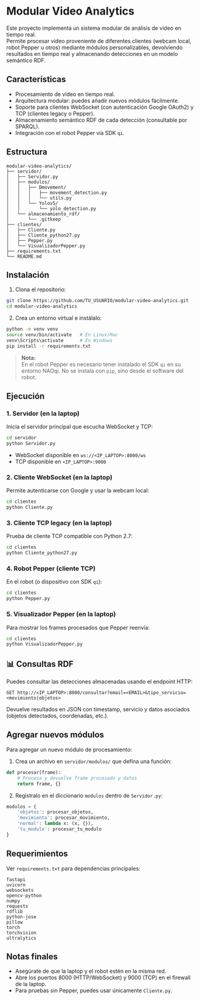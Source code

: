 # Modular Video Analytics

Este proyecto implementa un sistema modular de análisis de video en tiempo real.  
Permite procesar video proveniente de diferentes clientes (webcam local, robot Pepper u otros) mediante módulos personalizables, devolviendo resultados en tiempo real y almacenando detecciones en un modelo semántico RDF.

## Características

- Procesamiento de video en tiempo real.
- Arquitectura modular: puedes añadir nuevos módulos fácilmente.
- Soporte para clientes WebSocket (con autenticación Google OAuth2) y TCP (clientes legacy o Pepper).
- Almacenamiento semántico RDF de cada detección (consultable por SPARQL).
- Integración con el robot Pepper vía SDK `qi`.

## Estructura

```
modular-video-analytics/
├── servidor/
│   ├── Servidor.py
│   ├── modulos/
│   │   ├── Dmovement/
│   │   │   ├── movement_detection.py
│   │   │   └── utils.py
│   │   └── Yolov5/
│   │       └── yolo_detection.py
│   └── almacenamiento_rdf/
│       └── .gitkeep
├── clientes/
│   ├── Cliente.py
│   ├── Cliente_python27.py
│   ├── Pepper.py
│   └── VisualizadorPepper.py
├── requirements.txt
└── README.md
```

## Instalación

1. Clona el repositorio:
```bash
git clone https://github.com/TU_USUARIO/modular-video-analytics.git
cd modular-video-analytics
```

2. Crea un entorno virtual e instálalo:
```bash
python -m venv venv
source venv/bin/activate   # En Linux/Mac
venv\Scripts\activate      # En Windows
pip install -r requirements.txt
```

> **Nota:**  
> En el robot Pepper es necesario tener instalado el SDK `qi` en su entorno NAOqi. No se instala con `pip`, sino desde el software del robot.

## Ejecución

### 1. Servidor (en la laptop)
Inicia el servidor principal que escucha WebSocket y TCP:
```bash
cd servidor
python Servidor.py
```

- WebSocket disponible en `ws://<IP_LAPTOP>:8000/ws`
- TCP disponible en `<IP_LAPTOP>:9000`

### 2. Cliente WebSocket (en la laptop)
Permite autenticarse con Google y usar la webcam local:
```bash
cd clientes
python Cliente.py
```

### 3. Cliente TCP legacy (en la laptop)
Prueba de cliente TCP compatible con Python 2.7:
```bash
cd clientes
python Cliente_python27.py
```

### 4. Robot Pepper (cliente TCP)
En el robot (o dispositivo con SDK `qi`):
```bash
cd clientes
python Pepper.py
```

### 5. Visualizador Pepper (en la laptop)
Para mostrar los frames procesados que Pepper reenvía:
```bash
cd clientes
python VisualizadorPepper.py
```

## 📊 Consultas RDF

Puedes consultar las detecciones almacenadas usando el endpoint HTTP:

```
GET http://<IP_LAPTOP>:8000/consultar?email=<EMAIL>&tipo_servicio=<movimiento|objetos>
```

Devuelve resultados en JSON con timestamp, servicio y datos asociados (objetos detectados, coordenadas, etc.).

## Agregar nuevos módulos

Para agregar un nuevo módulo de procesamiento:
1. Crea un archivo en `servidor/modulos/` que defina una función:
```python
def procesar(frame):
    # Procesa y devuelve frame procesado y datos
    return frame, {}
```
2. Regístralo en el diccionario `modulos` dentro de `Servidor.py`:
```python
modulos = {
    'objetos': procesar_objetos,
    'movimiento': procesar_movimiento,
    'normal': lambda x: (x, {}),
    'tu_modulo': procesar_tu_modulo
}
```

## Requerimientos

Ver `requirements.txt` para dependencias principales:
```
fastapi
uvicorn
websockets
opencv-python
numpy
requests
rdflib
python-jose
pillow
torch
torchvision
ultralytics
```

## Notas finales

- Asegúrate de que la laptop y el robot estén en la misma red.
- Abre los puertos 8000 (HTTP/WebSocket) y 9000 (TCP) en el firewall de la laptop.
- Para pruebas sin Pepper, puedes usar únicamente `Cliente.py`.

